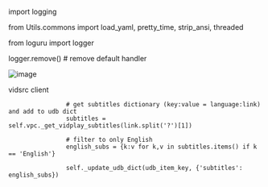 import logging

from Utils.commons import load_yaml, pretty_time, strip_ansi, threaded

from loguru import logger

logger.remove() # remove default handler

![image](https://github.com/ZetsApocNow/udb/assets/93975191/9b1c17c0-dd7d-434f-9b3f-9a6c9590f73d)



vidsrc client

                    # get subtitles dictionary (key:value = language:link) and add to udb dict
                    subtitles = self.vpc._get_vidplay_subtitles(link.split('?')[1])
                    
                    # filter to only English  
                    english_subs = {k:v for k,v in subtitles.items() if k == 'English'}
                    
                    self._update_udb_dict(udb_item_key, {'subtitles': english_subs})
